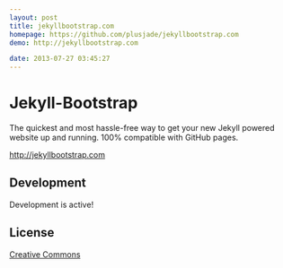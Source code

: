 ```yaml
---
layout: post
title: jekyllbootstrap.com
homepage: https://github.com/plusjade/jekyllbootstrap.com
demo: http://jekyllbootstrap.com

date: 2013-07-27 03:45:27
---
```

# Jekyll-Bootstrap

The quickest and most hassle-free way to get your new Jekyll powered website up and running.
100% compatible with GitHub pages.

<http://jekyllbootstrap.com>

## Development

Development is active! 

## License

[Creative Commons](http://creativecommons.org/licenses/by-nc-sa/3.0/)


